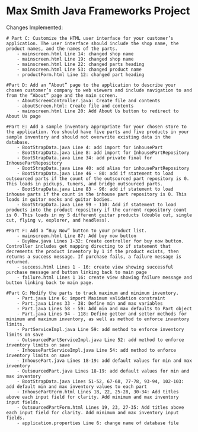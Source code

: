 # Max Smith Java Frameworks Project

Changes Implemented:

    # Part C: Customize the HTML user interface for your customer’s application. The user interface should include the shop name, the product names, and the names of the parts.
        - mainscreen.html Line 14: changed shop name
        - mainscreen.html Line 19: changed shop name
        - mainscreen.html Line 22: changed parts heading
        - mainscreen.html Line 53: changed product name
        - productForm.html Line 12: changed part heading

    #Part D: Add an “About” page to the application to describe your chosen customer’s company to web viewers and include navigation to and from the “About” page and the main screen.
        - AboutScreenController.java: Create file and contents
        - aboutScreen.html: Create file and contents
        - mainscreen.html Line 20: Add About Us button to redirect to About Us page

    #Part E: Add a sample inventory appropriate for your chosen store to the application. You should have five parts and five products in your sample inventory and should not overwrite existing data in the database.
        - BootStrapData.java Line 4: add import for inhousePart
        - BootStrapData.java Line 8: add import for InhousePartRepository
        - BootStrapData.java Line 34: add private final for InhousePartRepository
        - BootStrapData.java Line 40: add alias for inhousePartRepository
        - BootStrapData.java Line 46 - 80: add if statement to load outsourced parts if the count of the outsourced part repository is 0. This loads in pickups, tuners, and bridge outsourced parts.
        - BootStrapData.java Line 83 - 96: add if statement to load inhouse parts if the count in the inhouse part repository is 0. This loads in guitar necks and guitar bodies.
        - BootStrapData.java Line 99 - 110: Add if statement to load products into the product repository if the current repository count is 0. This loads in my 5 different guitar products (double cut, single cut, flying v, explorer, and headless).

    #Part F: Add a “Buy Now” button to your product list.
        - mainscreen.html Line 87: Add buy now button
        - BuyNow.java Lines 1-32: Create controller for buy now button. Controller includes get mapping directing to if statement that decrements the product inventory by 1 if the product exists, then returns a success message. If purchase fails, a failure message is returned.
        - success.html Lines 1 - 16: create view showing successful purchase message and button linking back to main page
        - failure.html Lines 1 16: create view showing failure message and button linking back to main page.
    
    #Part G: Modify the parts to track maximum and minimum inventory.
        - Part.java Line 6: import Maximum validation constraint
        - Part.java Lines 33 - 38: Define min and max variables
        - Part.java Lines 58 - 59: Add min and max defaults to Part object
        - Part.java Lines 94 - 118: Define getter and setter methods for minimum and maximum inventory, as well as method to enforce inventory limits.
        - PartServiceImpl.java Line 59: add method to enforce inventory limits on save
        - OutsourcedPartServiceImpl.java Line 52: add method to enforce inventory limits on save
        - InhousePartServiceImpl.java Line 54: add method to enforce inventory limits on save
        - InhousePart.java Lines 18-19: add default values for min and max inventory
        - OutsourcedPart.java Lines 18-19: add default values for min and max inventory
        - BootStrapData.java Lines 51-52, 67-68, 77-78, 93-94, 102-103: add default min and max inventory values to each part
        - InhousePartForm.html Lines 18, 22, 25-28, 30-34: Add titles above each input field for clarity. Add minimum and max inventory input fields.
        - OutsourcedPartForm.html Lines 19, 23, 27-35: Add titles above each input field for clarity. Add minimum and max inventory input fields.
        - application.properties Line 6: change name of database file
